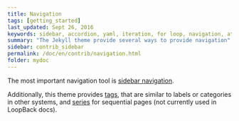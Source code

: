 ```yaml
---
title: Navigation
tags: [getting_started]
last_updated: Sept 26, 2016
keywords: sidebar, accordion, yaml, iteration, for loop, navigation, attributes, conditional filtering
summary: "The Jekyll theme provide several ways to provide navigation"
sidebar: contrib_sidebar
permalink: /doc/en/contrib/navigation.html
folder: mydoc
---
```


The most important navigation tool is [sidebar navigation](sidebar_navigation.html).

Additionally, this theme provides [tags](tags.html), that are similar to labels or categories in other systems, and
[series](series.html) for sequential pages (not currently used in LoopBack docs).
